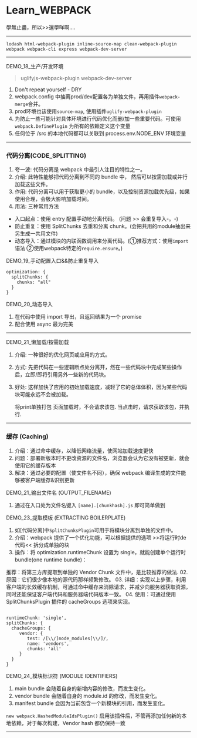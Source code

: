 # Learn_WEBPACK
學無止盡，所以>>還學咩啊....

---

`
lodash
html-webpack-plugin
inline-source-map
clean-webpack-plugin
webpack
webpack-cli
express
webpack-dev-server
`

---

DEMO_18_生产/开发环境

> uglifyjs-webpack-plugin webpack-dev-server

01. Don't repeat yourself - DRY
02. webpack.config 中抽离prod/dev配置各为单独文件，再用插件`webpack-merge`合并。
03. prod环境也该使用`source-map`, 使用插件`uglify-webpack-plugin`
04. 为防止一些可能针对具体环境进行代码优化而删/加一些重要代码。可使用`webpack.DefinePlugin` 为所有的依赖定义这个变量
05. 任何位于 /src 的本地代码都可以关联到 process.env.NODE_ENV 环境变量   

---

### 代码分离(CODE_SPLITTING)
01. 夸一波: 代码分离是 webpack 中最引人注目的特性之一。
02. 介绍: 此特性能够把代码分离到不同的 bundle 中， 然后可以按需加载或并行加载这些文件。
03. 作用: 代码分离可以用于获取更小的 bundle，以及控制资源加载优先级，如果使用合理，会极大影响加载时间。
04. 用法: 三种常用方法
- 入口起点：使用 entry 配置手动地分离代码。 (问题 >> 会重复导入-。-)
- 防止重复：使用 SplitChunks 去重和分离 chunk。(会把共用的module抽出来另生成一共用文件)
- 动态导入：通过模块的内联函数调用来分离代码。(①推荐方式：使用`import`语法 ②使用webpack特定的`require.ensure`。)

DEMO_19_手动配置入口&&防止重复导入
  ```
  optimization: {
    splitChunks: {
      chunks: "all"
    }
  }
  ```

DEMO_20_动态导入
01. 在代码中使用 import 导出，且返回结果为一个 promise
02. 配合使用 async 最为完美

---

DEMO_21_懒加载/按需加载

01. 介绍: 一种很好的优化网页或应用的方式。
02. 方式: 先把代码在一些逻辑断点处分离开，然在一些代码块中完成某些操作后，立即/即将引用另外一些新的代码块。
03. 好处: 这样加快了应用的初始加载速度，减轻了它的总体体积，因为某些代码块可能永远不会被加载。

    将print单独打包
    页面加载时，不会请求该包.
    当点击时，请求获取该包，并执行.
    
---

### 缓存 (Caching)
01. 介绍：通过命中缓存，以降低网络流量，使网站加载速度更快
02. 问题：部署新版本时不更改资源的文件名，浏览器会认为它没有被更新，就会使用它的缓存版本
03. 解决：通过必要的配置（使文件名不同），确保 webpack 编译生成的文件能够被客户端缓存&识别更新

DEMO_21_输出文件名 (OUTPUT_FILENAME)
01. 通过在入口处为文件名键入 `[name].[chunkhash].js` 即可简单做到
    
DEMO_23_提取模板 (EXTRACTING BOILERPLATE)
01. 如[代码分离]中`SplitChunksPlugin`可用于将模块分离到单独的文件中。 
02. 介绍：webpack 提供了一个优化功能，可以根据提供的选项 >>将运行时de代码<< 拆分成单独的块
03. 操作：将 optimization.runtimeChunk 设置为 single，就能创建单个运行时 bundle(one runtime bundle)： 

推荐：将第三方库提取到单独的 Vendor Chunk 文件中，是比较推荐的做法.
02. 原因：它们很少像本地的源代码那样频繁修改。
03. 详细：实现以上步骤，利用客户端的长效缓存机制，可通过命中缓存来消除请求，并减少向服务器获取资源，同时还能保证客户端代码和服务器端代码版本一致。 
04. 使用：可通过使用 SplitChunksPlugin 插件的 cacheGroups 选项来实现。

```

runtimeChunk: 'single',
splitChunks: {
  chacheGroups: {
     vendor: {
        test: /[\\/]node_modules[\\/]/,
        name: 'vendors',
        chunks: 'all'
     }
  }
}

```

DEMO_24_模块标识符 (MODULE IDENTIFIERS)

01. main bundle 会随着自身的新增内容的修改，而发生变化。
02. vendor bundle 会随着自身的 module.id 的修改，而发生变化。
03. manifest bundle 会因为当前包含一个新模块的引用，而发生变化。

`new webpack.HashedModuleIdsPlugin()`
启用该插件后，不管再添加任何新的本地依赖，对于每次构建，Vendor hash 都仍保持一致

---

